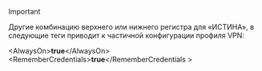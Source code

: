 >[!IMPORTANT]
>Другие комбинацию верхнего или нижнего регистра для «ИСТИНА», в следующие теги приводит к частичной конфигурации профиля VPN:
>
>\<AlwaysOn\>**true**\</AlwaysOn><br>
>\<RememberCredentials\>**true**\</RememberCredentials >